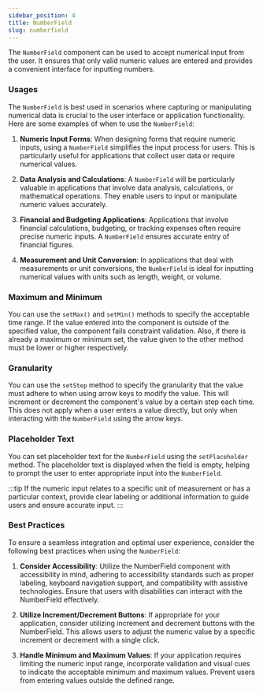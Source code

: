```yaml
---
sidebar_position: 4
title: NumberField
slug: numberfield
---
```


<DocChip chip='shadow' />

<DocChip chip='name' label="dwc-field" />

<JavadocLink type="foundation" location="com/webforj/component/field/NumberField" top='true' />

<ParentLink parent="Field" />


The `NumberField` component can be used to accept numerical input from the user. It ensures that only valid numeric values are entered and provides a convenient interface for inputting numbers.

<ComponentDemo 
path='https://demo.webforj.com/webapp/controlsamples/numberfielddemo?' 
javaE='https://raw.githubusercontent.com/webforj/webforj-docs-samples/refs/heads/main/src/main/java/com/webforj/samples/views/fields/numberfield/NumberFieldDemoView.java'
cssURL='https://raw.githubusercontent.com/webforj/ControlSamples/main/src/main/resources/css/fields/datefield/dateFieldDemo.css'
/>

### Usages

The `NumberField` is best used in scenarios where capturing or manipulating numerical data is crucial to the user interface or application functionality. Here are some examples of when to use the `NumberField`:

1. **Numeric Input Forms**: When designing forms that require numeric inputs, using a `NumberField` simplifies the input process for users. This is particularly useful for applications that collect user data or require numerical values.

2. **Data Analysis and Calculations**: A `NumberField` will be particularly valuable in applications that involve data analysis, calculations, or mathematical operations. They enable users to input or manipulate numeric values accurately.

3. **Financial and Budgeting Applications**: Applications that involve financial calculations, budgeting, or tracking expenses often require precise numeric inputs. A `NumberField` ensures accurate entry of financial figures.

4. **Measurement and Unit Conversion**: In applications that deal with measurements or unit conversions, the `NumberField` is ideal for inputting numerical values with units such as length, weight, or volume.


### Maximum and Minimum

You can use the `setMax()` and `setMin()` methods to specify the acceptable time range. If the value entered into the component is outside of the specified value, the component fails constraint validation. Also, if there is already a maximum or minimum set, the value given to the other method must be lower or higher respectively.

### Granularity

You can use the `setStep` method to specify the granularity that the value must adhere to when using arrow keys to modify the value. This will increment or decrement the component's value by a certain step each time. This does not apply when a user enters a value directly, but only when interacting with the `NumberField` using the arrow keys.

### Placeholder Text

You can set placeholder text for the `NumberField` using the `setPlaceholder` method. The placeholder text is displayed when the field is empty, helping to prompt the user to enter appropriate input into the `NumberField`.

:::tip
If the numeric input relates to a specific unit of measurement or has a particular context, provide clear labeling or additional information to guide users and ensure accurate input.
:::

### Best Practices

To ensure a seamless integration and optimal user experience, consider the following best practices when using the `NumberField`:

1. **Consider Accessibility**: Utilize the NumberField component with accessibility in mind, adhering to accessibility standards such as proper labeling, keyboard navigation support, and compatibility with assistive technologies. Ensure that users with disabilities can interact with the NumberField effectively.

2. **Utilize Increment/Decrement Buttons**: If appropriate for your application, consider utilizing increment and decrement buttons with the NumberField. This allows users to adjust the numeric value by a specific increment or decrement with a single click.

3. **Handle Minimum and Maximum Values**: If your application requires limiting the numeric input range, incorporate validation and visual cues to indicate the acceptable minimum and maximum values. Prevent users from entering values outside the defined range.